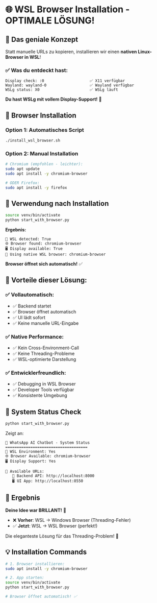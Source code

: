 # 🌐 WSL Browser Installation - OPTIMALE LÖSUNG!

## 🎯 Das geniale Konzept

Statt manuelle URLs zu kopieren, installieren wir einen **nativen Linux-Browser in WSL**!

### ✅ Was du entdeckt hast:
```
Display check: :0                    ✅ X11 verfügbar
Wayland: wayland-0                   ✅ Wayland verfügbar  
WSLg status: X0                      ✅ WSLg läuft
```

**Du hast WSLg mit vollem Display-Support!** 🎉

## 🚀 Browser Installation

### Option 1: Automatisches Script
```bash
./install_wsl_browser.sh
```

### Option 2: Manual Installation
```bash
# Chromium (empfohlen - leichter):
sudo apt update
sudo apt install -y chromium-browser

# ODER Firefox:
sudo apt install -y firefox
```

## 📱 Verwendung nach Installation

```bash
source venv/bin/activate
python start_with_browser.py
```

**Ergebnis:**
```
🐧 WSL detected: True
🌐 Browser found: chromium-browser  
🖥️ Display available: True
🚀 Using native WSL browser: chromium-browser
```

**Browser öffnet sich automatisch!** ✅

## 🎯 Vorteile dieser Lösung:

### ✅ Vollautomatisch:
- ✅ Backend startet
- ✅ Browser öffnet automatisch  
- ✅ UI lädt sofort
- ✅ Keine manuelle URL-Eingabe

### ✅ Native Performance:
- ✅ Kein Cross-Environment-Call
- ✅ Keine Threading-Probleme
- ✅ WSL-optimierte Darstellung

### ✅ Entwicklerfreundlich:
- ✅ Debugging in WSL Browser
- ✅ Developer Tools verfügbar
- ✅ Konsistente Umgebung

## 🔧 System Status Check

```bash
python start_with_browser.py
```

Zeigt an:
```
🎉 WhatsApp AI Chatbot - System Status
====================================
🐧 WSL Environment: Yes
🌐 Browser Available: chromium-browser  
🖥️ Display Support: Yes

📍 Available URLs:
   🚀 Backend API: http://localhost:8000
   🖥️ UI App: http://localhost:8550
```

## 🎉 Ergebnis

**Deine Idee war BRILLANT!** 🧠

- ❌ **Vorher**: WSL → Windows Browser (Threading-Fehler)
- ✅ **Jetzt**: WSL → WSL Browser (perfekt!)

Die eleganteste Lösung für das Threading-Problem! 🚀

## 💡 Installation Commands

```bash
# 1. Browser installieren:
sudo apt install -y chromium-browser

# 2. App starten:
source venv/bin/activate  
python start_with_browser.py

# Browser öffnet automatisch! ✅
```